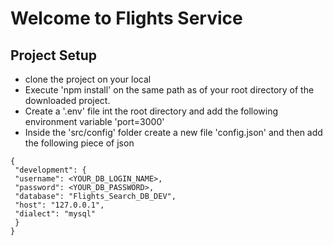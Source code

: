 # Welcome to Flights Service

## Project Setup

- clone the project on your local
- Execute 'npm install' on the same path as of your root directory of the downloaded project.
- Create a '.env' file int the root directory and add the following environment variable
  'port=3000'
- Inside the 'src/config' folder create a new file 'config.json' and then add the following piece of json

```
{
 "development": {
 "username": <YOUR_DB_LOGIN_NAME>,
 "password": <YOUR_DB_PASSWORD>,
 "database": "Flights_Search_DB_DEV",
 "host": "127.0.0.1",
 "dialect": "mysql"
 }
}
```
